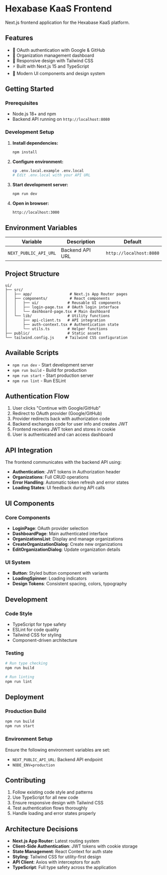 # Hexabase KaaS Frontend

Next.js frontend application for the Hexabase KaaS platform.

## Features

- 🔐 OAuth authentication with Google & GitHub
- 🏢 Organization management dashboard
- 📱 Responsive design with Tailwind CSS
- ⚡ Built with Next.js 15 and TypeScript
- 🎨 Modern UI components and design system

## Getting Started

### Prerequisites

- Node.js 18+ and npm
- Backend API running on `http://localhost:8080`

### Development Setup

1. **Install dependencies:**
   ```bash
   npm install
   ```

2. **Configure environment:**
   ```bash
   cp .env.local.example .env.local
   # Edit .env.local with your API URL
   ```

3. **Start development server:**
   ```bash
   npm run dev
   ```

4. **Open in browser:**
   ```
   http://localhost:3000
   ```

## Environment Variables

| Variable | Description | Default |
|----------|-------------|---------|
| `NEXT_PUBLIC_API_URL` | Backend API URL | `http://localhost:8080` |

## Project Structure

```
ui/
├── src/
│   ├── app/                 # Next.js App Router pages
│   ├── components/          # React components
│   │   ├── ui/             # Reusable UI components
│   │   ├── login-page.tsx  # OAuth login interface
│   │   └── dashboard-page.tsx # Main dashboard
│   └── lib/                # Utility functions
│       ├── api-client.ts   # API integration
│       ├── auth-context.tsx # Authentication state
│       └── utils.ts        # Helper functions
├── public/                 # Static assets
└── tailwind.config.js     # Tailwind CSS configuration
```

## Available Scripts

- `npm run dev` - Start development server
- `npm run build` - Build for production
- `npm run start` - Start production server
- `npm run lint` - Run ESLint

## Authentication Flow

1. User clicks "Continue with Google/GitHub"
2. Redirect to OAuth provider (Google/GitHub)
3. Provider redirects back with authorization code
4. Backend exchanges code for user info and creates JWT
5. Frontend receives JWT token and stores in cookie
6. User is authenticated and can access dashboard

## API Integration

The frontend communicates with the backend API using:

- **Authentication**: JWT tokens in Authorization header
- **Organizations**: Full CRUD operations
- **Error Handling**: Automatic token refresh and error states
- **Loading States**: UI feedback during API calls

## UI Components

### Core Components

- **LoginPage**: OAuth provider selection
- **DashboardPage**: Main authenticated interface
- **OrganizationsList**: Display and manage organizations
- **CreateOrganizationDialog**: Create new organizations
- **EditOrganizationDialog**: Update organization details

### UI System

- **Button**: Styled button component with variants
- **LoadingSpinner**: Loading indicators
- **Design Tokens**: Consistent spacing, colors, typography

## Development

### Code Style

- TypeScript for type safety
- ESLint for code quality
- Tailwind CSS for styling
- Component-driven architecture

### Testing

```bash
# Run type checking
npm run build

# Run linting
npm run lint
```

## Deployment

### Production Build

```bash
npm run build
npm run start
```

### Environment Setup

Ensure the following environment variables are set:

- `NEXT_PUBLIC_API_URL`: Backend API endpoint
- `NODE_ENV=production`

## Contributing

1. Follow existing code style and patterns
2. Use TypeScript for all new code
3. Ensure responsive design with Tailwind CSS
4. Test authentication flows thoroughly
5. Handle loading and error states properly

## Architecture Decisions

- **Next.js App Router**: Latest routing system
- **Client-Side Authentication**: JWT tokens with cookie storage
- **State Management**: React Context for auth state
- **Styling**: Tailwind CSS for utility-first design
- **API Client**: Axios with interceptors for auth
- **TypeScript**: Full type safety across the application
